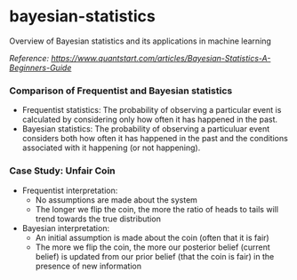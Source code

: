 # bayesian-statistics
Overview of Bayesian statistics and its applications in machine learning

*Reference: https://www.quantstart.com/articles/Bayesian-Statistics-A-Beginners-Guide*

### Comparison of Frequentist and Bayesian statistics
- Frequentist statistics: The probability of observing a particular event is calculated by considering only how often it has happened in the past.
- Bayesian statistics: The probability of observing a particuluar event considers both how often it has happened in the past and the conditions associated with it happening (or not happening).

### Case Study: Unfair Coin
- Frequentist interpretation:
  - No assumptions are made about the system
  - The longer we flip the coin, the more the ratio of heads to tails will trend towards the true distribution
- Bayesian interpretation:
  - An initial assumption is made about the coin (often that it is fair)
  - The more we flip the coin, the more our posterior belief (current belief) is updated from our prior belief (that the coin is fair) in the presence of new information
